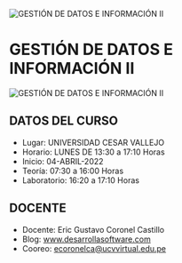 ![GESTIÓN DE DATOS E INFORMACIÓN II](https://raw.githubusercontent.com/gcoronelc/UCV_GDEI-II_202201-B1/master/img/portada.png)

#  GESTIÓN DE DATOS E INFORMACIÓN II


![GESTIÓN DE DATOS E INFORMACIÓN II](https://raw.githubusercontent.com/gcoronelc/UCV_GDEI-II_202201-B1/master/img/curso.png)


## DATOS DEL CURSO

- Lugar: UNIVERSIDAD CESAR VALLEJO
- Horario: LUNES DE 13:30 a 17:10 Horas
- Inicio: 04-ABRIL-2022
- Teoría: 07:30 a 16:00 Horas
- Laboratorio: 16:20 a 17:10 Horas


## DOCENTE

- Docente: Eric Gustavo Coronel Castillo
- Blog: www.desarrollasoftware.com
- Cooreo: ecoronelca@ucvvirtual.edu.pe





